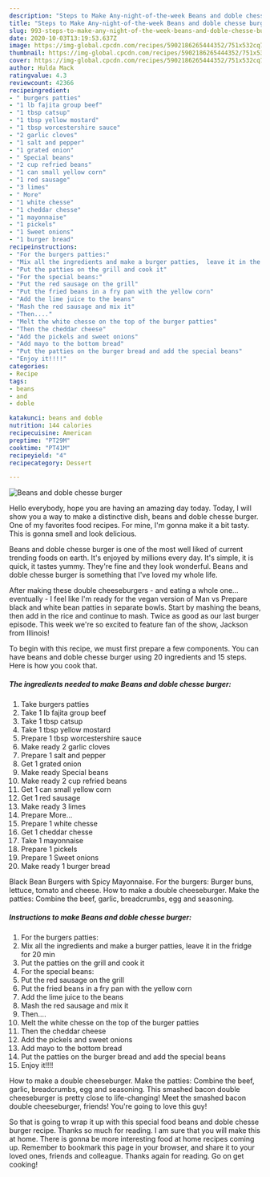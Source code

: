 ```yaml
---
description: "Steps to Make Any-night-of-the-week Beans and doble chesse burger"
title: "Steps to Make Any-night-of-the-week Beans and doble chesse burger"
slug: 993-steps-to-make-any-night-of-the-week-beans-and-doble-chesse-burger
date: 2020-10-03T13:19:53.637Z
image: https://img-global.cpcdn.com/recipes/5902186265444352/751x532cq70/beans-and-doble-chesse-burger-recipe-main-photo.jpg
thumbnail: https://img-global.cpcdn.com/recipes/5902186265444352/751x532cq70/beans-and-doble-chesse-burger-recipe-main-photo.jpg
cover: https://img-global.cpcdn.com/recipes/5902186265444352/751x532cq70/beans-and-doble-chesse-burger-recipe-main-photo.jpg
author: Hulda Mack
ratingvalue: 4.3
reviewcount: 42366
recipeingredient:
- " burgers patties"
- "1 lb fajita group beef"
- "1 tbsp catsup"
- "1 tbsp yellow mostard"
- "1 tbsp worcestershire sauce"
- "2 garlic cloves"
- "1 salt and pepper"
- "1 grated onion"
- " Special beans"
- "2 cup refried beans"
- "1 can small yellow corn"
- "1 red sausage"
- "3 limes"
- " More"
- "1 white chesse"
- "1 cheddar chesse"
- "1 mayonnaise"
- "1 pickels"
- "1 Sweet onions"
- "1 burger bread"
recipeinstructions:
- "For the burgers patties:"
- "Mix all the ingredients and make a burger patties,  leave it in the fridge for 20 min"
- "Put the patties on the grill and cook it"
- "For the special beans:"
- "Put the red sausage on the grill"
- "Put the fried beans in a fry pan with the yellow corn"
- "Add the lime juice to the beans"
- "Mash the red sausage and mix it"
- "Then...."
- "Melt the white chesse on the top of the burger patties"
- "Then the cheddar cheese"
- "Add the pickels and sweet onions"
- "Add mayo to the bottom bread"
- "Put the patties on the burger bread and add the special beans"
- "Enjoy it!!!!"
categories:
- Recipe
tags:
- beans
- and
- doble

katakunci: beans and doble 
nutrition: 144 calories
recipecuisine: American
preptime: "PT29M"
cooktime: "PT41M"
recipeyield: "4"
recipecategory: Dessert

---
```



![Beans and doble chesse burger](https://img-global.cpcdn.com/recipes/5902186265444352/751x532cq70/beans-and-doble-chesse-burger-recipe-main-photo.jpg)

Hello everybody, hope you are having an amazing day today. Today, I will show you a way to make a distinctive dish, beans and doble chesse burger. One of my favorites food recipes. For mine, I'm gonna make it a bit tasty. This is gonna smell and look delicious.

Beans and doble chesse burger is one of the most well liked of current trending foods on earth. It's enjoyed by millions every day. It's simple, it is quick, it tastes yummy. They're fine and they look wonderful. Beans and doble chesse burger is something that I've loved my whole life.

After making these double cheeseburgers - and eating a whole one… eventually - I feel like I&#39;m ready for the vegan version of Man vs Prepare black and white bean patties in separate bowls. Start by mashing the beans, then add in the rice and continue to mash. Twice as good as our last burger episode. This week we&#39;re so excited to feature fan of the show, Jackson from Illinois!


To begin with this recipe, we must first prepare a few components. You can have beans and doble chesse burger using 20 ingredients and 15 steps. Here is how you cook that.

<!--inarticleads1-->

##### The ingredients needed to make Beans and doble chesse burger:

1. Take  burgers patties
1. Take 1 lb fajita group beef
1. Take 1 tbsp catsup
1. Take 1 tbsp yellow mostard
1. Prepare 1 tbsp worcestershire sauce
1. Make ready 2 garlic cloves
1. Prepare 1 salt and pepper
1. Get 1 grated onion
1. Make ready  Special beans
1. Make ready 2 cup refried beans
1. Get 1 can small yellow corn
1. Get 1 red sausage
1. Make ready 3 limes
1. Prepare  More...
1. Prepare 1 white chesse
1. Get 1 cheddar chesse
1. Take 1 mayonnaise
1. Prepare 1 pickels
1. Prepare 1 Sweet onions
1. Make ready 1 burger bread


Black Bean Burgers with Spicy Mayonnaise. For the burgers: Burger buns, lettuce, tomato and cheese. How to make a double cheeseburger. Make the patties: Combine the beef, garlic, breadcrumbs, egg and seasoning. 

<!--inarticleads2-->

##### Instructions to make Beans and doble chesse burger:

1. For the burgers patties:
1. Mix all the ingredients and make a burger patties,  leave it in the fridge for 20 min
1. Put the patties on the grill and cook it
1. For the special beans:
1. Put the red sausage on the grill
1. Put the fried beans in a fry pan with the yellow corn
1. Add the lime juice to the beans
1. Mash the red sausage and mix it
1. Then....
1. Melt the white chesse on the top of the burger patties
1. Then the cheddar cheese
1. Add the pickels and sweet onions
1. Add mayo to the bottom bread
1. Put the patties on the burger bread and add the special beans
1. Enjoy it!!!!


How to make a double cheeseburger. Make the patties: Combine the beef, garlic, breadcrumbs, egg and seasoning. This smashed bacon double cheeseburger is pretty close to life-changing! Meet the smashed bacon double cheeseburger, friends! You&#39;re going to love this guy! 

So that is going to wrap it up with this special food beans and doble chesse burger recipe. Thanks so much for reading. I am sure that you will make this at home. There is gonna be more interesting food at home recipes coming up. Remember to bookmark this page in your browser, and share it to your loved ones, friends and colleague. Thanks again for reading. Go on get cooking!
